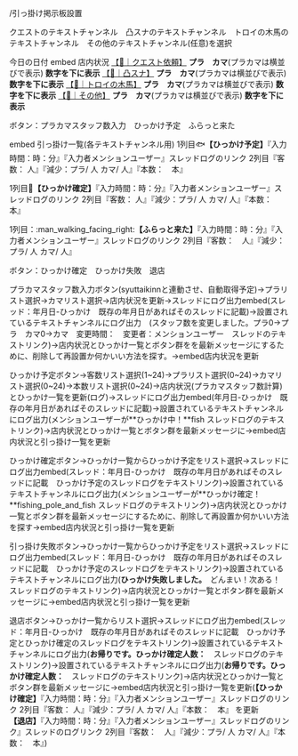 /引っ掛け掲示板設置

クエストのテキストチャンネル　凸スナのテキストチャンネル　トロイの木馬のテキストチャンネル　その他のテキストチャンネル(任意)を選択

今日の日付
embed
店内状況
[【📜｜クエスト依頼】](クエストのテキストチャンネルへのリンク)
**プラ**　**カマ**(プラカマは横並びで表示)
**数字を下に表示**
[【📜｜凸スナ】](凸スナのテキストチャンネルへのリンク)
**プラ**　**カマ**(プラカマは横並びで表示)
**数字を下に表示**
[【📜｜トロイの木馬】](トロイの木馬のテキストチャンネルへのリンク)
**プラ**　**カマ**(プラカマは横並びで表示) 
**数字を下に表示**
[【📜｜その他】](その他のテキストチャンネルへのリンク)
**プラ**　**カマ**(プラカマは横並びで表示)
**数字を下に表示**

ボタン：プラカマスタッフ数入力　ひっかけ予定　ふらっと来た

embed
引っ掛け一覧(各テキストチャンネル用)
1列目:fish:**【ひっかけ予定】**『入力時間：時：分』『入力者メンションユーザー』スレッドログのリンク
2列目『客数： 人』『減少：プラ/ 人 カマ/ 人』『本数：　本』

1列目:fishing_pole_and_fish:**【ひっかけ確定】**『入力時間：時：分』『入力者メンションユーザー』スレッドログのリンク
2列目『客数： 人』『減少：プラ/ 人 カマ/ 人』『本数：　本』

1列目：:man_walking_facing_right:**【ふらっと来た】**『入力時間：時：分』『入力者メンションユーザー』スレッドログのリンク
2列目『客数：　人』『減少：プラ/ 人 カマ/ 人』

ボタン：ひっかけ確定　ひっかけ失敗　退店

プラカマスタッフ数入力ボタン(syuttaikinnと連動させ、自動取得予定)→プラリスト選択→カマリスト選択→店内状況を更新→スレッドにログ出力embed(スレッド：年月日-ひっかけ　既存の年月日があればそのスレッドに記載)→設置されているテキストチャンネルにログ出力　(スタッフ数を変更しました。プラ0→プラ　カマ0→カマ　変更時間：　変更者：メンションユーザー　スレッドのテキストリンク)→店内状況とひっかけ一覧とボタン群をを最新メッセージにするために、削除して再設置か何かいい方法を探す。→embed店内状況を更新

ひっかけ予定ボタン→客数リスト選択(1~24)→プラリスト選択(0~24)→カマリスト選択(0~24)→本数リスト選択(0~24)→店内状況(プラカマスタッフ数計算)とひっかけ一覧を更新(ログ)→スレッドにログ出力embed(年月日-ひっかけ　既存の年月日があればそのスレッドに記載)→設置されているテキストチャンネルにログ出力(メンションユーザーが**ひっかけ中！**fish スレッドログのテキストリンク)→店内状況とひっかけ一覧とボタン群を最新メッセージに→embed店内状況と引っ掛け一覧を更新

ひっかけ確定ボタン→ひっかけ一覧からひっかけ予定をリスト選択→スレッドにログ出力embed(スレッド：年月日-ひっかけ　既存の年月日があればそのスレッドに記載　ひっかけ予定のスレッドログをテキストリンク)→設置されているテキストチャンネルにログ出力(メンションユーザーが**ひっかけ確定！**fishing_pole_and_fish スレッドログのテキストリンク)→店内状況とひっかけ一覧とボタン群を最新メッセージにするために、削除して再設置か何かいい方法を探す→embed店内状況と引っ掛け一覧を更新

引っ掛け失敗ボタン→ひっかけ一覧からひっかけ予定をリスト選択→スレッドにログ出力embed(スレッド：年月日-ひっかけ　既存の年月日があればそのスレッドに記載　ひっかけ予定のスレッドログをテキストリンク)→設置されているテキストチャンネルにログ出力(**ひっかけ失敗しました。**　どんまい！次ある！ スレッドログのテキストリンク)→店内状況とひっかけ一覧とボタン群を最新メッセージに→embed店内状況と引っ掛け一覧を更新

退店ボタン→ひっかけ一覧からリスト選択→スレッドにログ出力embed(スレッド：年月日-ひっかけ　既存の年月日があればそのスレッドに記載　ひっかけ予定とひっかけ確定のスレッドログをテキストリンク)→設置されているテキストチャンネルにログ出力(**お帰りです。ひっかけ確定人数：**　スレッドログのテキストリンク)→設置されているテキストチャンネルにログ出力(**お帰りです。ひっかけ確定人数：**　スレッドログのテキストリンク)→店内状況とひっかけ一覧とボタン群を最新メッセージに→embed店内状況と引っ掛け一覧を更新(**【ひっかけ確定】**『入力時間：時：分』『入力者メンションユーザー』スレッドログのリンク
2列目『客数： 人』『減少：プラ/ 人 カマ/ 人』『本数：　本』
を更新
**【退店】**『入力時間：時：分』『入力者メンションユーザー』スレッドログのリンク』スレッドのログリンク
2列目『客数：　人』『減少：プラ/ 人 カマ/ 人』『本数：　本』)